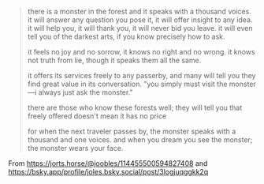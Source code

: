 > there is a monster in the forest and it speaks with a thousand voices. it will answer any question you pose it, it will offer insight to any idea. it will help you, it will thank you, it will never bid you leave. it will even tell you of the darkest arts, if you know precisely how to ask.
>
> it feels no joy and no sorrow, it knows no right and no wrong. it knows not truth from lie, though it speaks them all the same.
> 
> it offers its services freely to any passerby, and many will tell you they find great value in its conversation. "you simply must visit the monster—i always just ask the monster."
> 
> there are those who know these forests well; they will tell you that freely offered doesn't mean it has no price
> 
> for when the next traveler passes by, the monster speaks with a thousand and one voices. and when you dream you see the monster; the monster wears your face.

From https://jorts.horse/@joobles/114455500594827408 and https://bsky.app/profile/joles.bsky.social/post/3logjuqggkk2q
